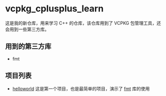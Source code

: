 # vcpkg_cplusplus_learn

这是我的新仓库，用来学习 C++ 的仓库，该仓库用到了 VCPKG 包管理工具，还会用到一些第三方库。

## 用到的第三方库

- fmt

## 项目列表

- [helloworld](helloworld) 这是第一个项目，也是最简单的项目，演示了 [fmt](https://github.com/fmtlib/fmt "fmt") 库的使用
